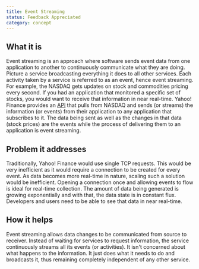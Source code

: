 ```yaml
---
title: Event Streaming
status: Feedback Appreciated
category: concept
---
```


## What it is

Event streaming is an approach where software sends event data from one application to another to continuously communicate what they are doing.
Picture a service broadcasting everything it does to all other services.
Each activity taken by a service is referred to as an event, hence event streaming.
For example, the NASDAQ gets updates on stock and commodities pricing every second. If you had an application that monitored a specific set of stocks, you would want to receive that information in near real-time. Yahoo! Finance provides an [API](https://glossary.cncf.io/application-programming-interface/) that pulls from NASDAQ and sends (or streams) the information (or events) from their application to any application that subscribes to it.
The data being sent as well as the changes in that data (stock prices) are the events while the process of delivering them to an application is event streaming.

## Problem it addresses

Traditionally, Yahoo! Finance would use single TCP requests. This would be very inefficient as it would require a connection to be created for every event. As data becomes more real-time in nature, scaling such a solution would be inefficient.
Opening a connection once and allowing events to flow is ideal for real-time collection.
The amount of data being generated is growing exponentially and with that, the data state is in constant flux. Developers and users need to be able to see that data in near real-time.

## How it helps

Event streaming allows data changes to be communicated from source to receiver.
Instead of waiting for services to request information, the service continuously streams all its events (or activities).
It isn't concerned about what happens to the information.
It just does what it needs to do and broadcasts it, thus remaining completely independent of any other service.
